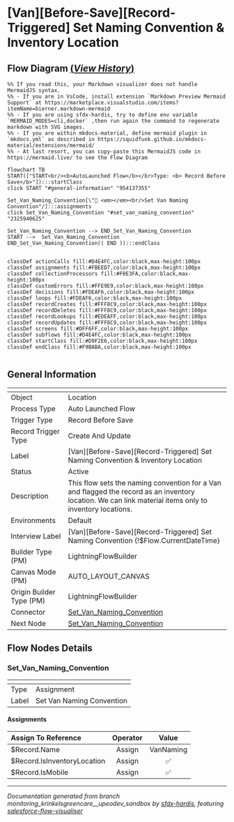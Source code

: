 # [Van][Before-Save][Record-Triggered] Set Naming Convention & Inventory Location

## Flow Diagram [(_View History_)](Van_Before_Save_Record_Triggered_Set_Naming_Convention-history.md)

```mermaid
%% If you read this, your Markdown visualizer does not handle MermaidJS syntax.
%% - If you are in VsCode, install extension `Markdown Preview Mermaid Support` at https://marketplace.visualstudio.com/items?itemName=bierner.markdown-mermaid
%% - If you are using sfdx-hardis, try to define env variable `MERMAID_MODES=cli,docker` ,then run again the command to regenerate markdown with SVG images.
%% - If you are within mkdocs-material, define mermaid plugin in `mkdocs.yml` as described in https://squidfunk.github.io/mkdocs-material/extensions/mermaid/
%% - At last resort, you can copy-paste this MermaidJS code in https://mermaid.live/ to see the Flow Diagram

flowchart TB
START(["START<br/><b>AutoLaunched Flow</b></br>Type: <b> Record Before Save</b>"]):::startClass
click START "#general-information" "954137355"

Set_Van_Naming_Convention[\"🟰 <em></em><br/>Set Van Naming Convention"/]:::assignments
click Set_Van_Naming_Convention "#set_van_naming_convention" "2325940625"

Set_Van_Naming_Convention --> END_Set_Van_Naming_Convention
START -->  Set_Van_Naming_Convention
END_Set_Van_Naming_Convention(( END )):::endClass


classDef actionCalls fill:#D4E4FC,color:black,max-height:100px
classDef assignments fill:#FBEED7,color:black,max-height:100px
classDef collectionProcessors fill:#F0E3FA,color:black,max-height:100px
classDef customErrors fill:#FFE9E9,color:black,max-height:100px
classDef decisions fill:#FDEAF6,color:black,max-height:100px
classDef loops fill:#FDEAF6,color:black,max-height:100px
classDef recordCreates fill:#FFF8C9,color:black,max-height:100px
classDef recordDeletes fill:#FFF8C9,color:black,max-height:100px
classDef recordLookups fill:#EDEAFF,color:black,max-height:100px
classDef recordUpdates fill:#FFF8C9,color:black,max-height:100px
classDef screens fill:#DFF6FF,color:black,max-height:100px
classDef subflows fill:#D4E4FC,color:black,max-height:100px
classDef startClass fill:#D9F2E6,color:black,max-height:100px
classDef endClass fill:#F9BABA,color:black,max-height:100px


```

## General Information

|<!-- -->|<!-- -->|
|:---|:---|
|Object|Location|
|Process Type| Auto Launched Flow|
|Trigger Type| Record Before Save|
|Record Trigger Type| Create And Update|
|Label|[Van][Before-Save][Record-Triggered] Set Naming Convention & Inventory Location|
|Status|Active|
|Description|This flow sets the naming convention for a Van and flagged the record as an inventory location. We can link material items only to inventory locations.|
|Environments|Default|
|Interview Label|[Van][Before-Save][Record-Triggered] Set Naming Convention {!$Flow.CurrentDateTime}|
| Builder Type (PM)|LightningFlowBuilder|
| Canvas Mode (PM)|AUTO_LAYOUT_CANVAS|
| Origin Builder Type (PM)|LightningFlowBuilder|
|Connector|[Set_Van_Naming_Convention](#set_van_naming_convention)|
|Next Node|[Set_Van_Naming_Convention](#set_van_naming_convention)|


## Flow Nodes Details

### Set_Van_Naming_Convention

|<!-- -->|<!-- -->|
|:---|:---|
|Type|Assignment|
|Label|Set Van Naming Convention|


#### Assignments

|Assign To Reference|Operator|Value|
|:-- |:--:|:--: |
|$Record.Name| Assign|VanNaming|
|$Record.IsInventoryLocation| Assign|✅|
|$Record.IsMobile| Assign|✅|








___

_Documentation generated from branch monitoring_krinkelsgreencare__upeodev_sandbox by [sfdx-hardis](https://sfdx-hardis.cloudity.com), featuring [salesforce-flow-visualiser](https://github.com/toddhalfpenny/salesforce-flow-visualiser)_